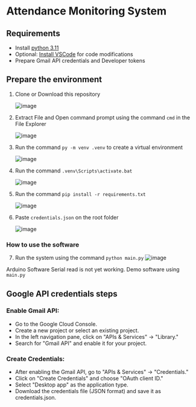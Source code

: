 # Attendance Monitoring System

## Requirements

- Install [python 3.11](https://www.python.org/ftp/python/3.11.1/python-3.11.1-amd64.exe)
- Optional: [Install VSCode](https://code.visualstudio.com/) for code modifications
- Prepare Gmail API credentials and Developer tokens

## Prepare the environment

1. Clone or Download this repository

   ![image](https://github.com/earljohn004/attendance-monitoring/assets/11734022/724e9893-6afe-4f18-bb31-85e0458a9d92)

2. Extract File and Open command prompt using the command `cmd` in the File Explorer

   ![image](https://github.com/earljohn004/attendance-monitoring/assets/11734022/12744904-754b-41d4-8d01-a8dbd60d4a5b)

3. Run the command `py -m venv .venv` to create a virtual environment

   ![image](https://github.com/earljohn004/attendance-monitoring/assets/11734022/f1f65c6f-6dad-4d03-9edb-ffbfb05b754e)

4. Run the command `.venv\Scripts\activate.bat`

   ![image](https://github.com/earljohn004/attendance-monitoring/assets/11734022/ccc8a53a-11ef-4b41-9510-afa764c30934)

5. Run the command `pip install -r requirements.txt` 

   ![image](https://github.com/earljohn004/attendance-monitoring/assets/11734022/78388e30-2b9e-4875-ada6-63fd8db9cb6c)

6. Paste `credentials.json` on the root folder

    ![image](https://github.com/earljohn004/attendance-monitoring/assets/11734022/9eb5642c-29f8-4f0d-8e50-52b8f3a02cdc)


### How to use the software

7. Run the system using the command `python main.py`
   ![image](https://github.com/earljohn004/attendance-monitoring/assets/11734022/98ba704d-2900-4e6c-bc58-ca5573fa4722)

Arduino Software Serial read is not yet working. Demo software using `main.py`

## Google API credentials steps

### Enable Gmail API:

- Go to the Google Cloud Console.
- Create a new project or select an existing project.
- In the left navigation pane, click on "APIs & Services" -> "Library."
- Search for "Gmail API" and enable it for your project.

### Create Credentials:

- After enabling the Gmail API, go to "APIs & Services" -> "Credentials."
- Click on "Create Credentials" and choose "OAuth client ID."
- Select "Desktop app" as the application type.
- Download the credentials file (JSON format) and save it as credentials.json.
